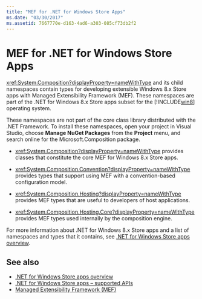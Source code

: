 ```yaml
---
title: "MEF for .NET for Windows Store Apps"
ms.date: "03/30/2017"
ms.assetid: 7667770e-d163-4ad6-a303-085cf73db2f2
---
```

# MEF for .NET for Windows Store Apps
<xref:System.Composition?displayProperty=nameWithType> and its child namespaces contain types for developing extensible Windows 8.x Store apps with Managed Extensibility Framework (MEF). These namespaces are part of the .NET for Windows 8.x Store apps subset for the [!INCLUDE[win8](../../../includes/win8-md.md)] operating system.  
  
 These namespaces are not part of the core class library distributed with the .NET Framework. To install these namespaces, open your project in Visual Studio, choose **Manage NuGet Packages** from the **Project** menu, and search online for the Microsoft.Composition package.  
  
- <xref:System.Composition?displayProperty=nameWithType> provides classes that constitute the core MEF for Windows 8.x Store apps.  
  
- <xref:System.Composition.Convention?displayProperty=nameWithType> provides types that support using MEF with a convention-based configuration model.  
  
- <xref:System.Composition.Hosting?displayProperty=nameWithType> provides MEF types that are useful to developers of host applications.  
  
- <xref:System.Composition.Hosting.Core?displayProperty=nameWithType> provides MEF types used internally by the composition engine.  
  
 For more information about .NET for Windows 8.x Store apps and a list of namespaces and types that it contains, see [.NET for Windows Store apps overview](https://docs.microsoft.com/previous-versions/br230302(v=vs.110)).
  
## See also

- [.NET for Windows Store apps overview](https://docs.microsoft.com/previous-versions/br230302(v=vs.110))
- [.NET for Windows Store apps – supported APIs](https://docs.microsoft.com/previous-versions/br230232(v=vs.110))
- [Managed Extensibility Framework (MEF)](index.md)
